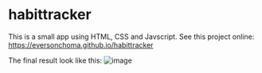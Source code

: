 # habittracker

This is a small app using HTML, CSS and Javscript.
See this project online: https://eversonchoma.github.io/habittracker

The final result look like this:
![image](https://github.com/eversonchoma/habittracker/assets/9905354/d0cba33c-7734-4f54-b4d1-f01681b142de)
